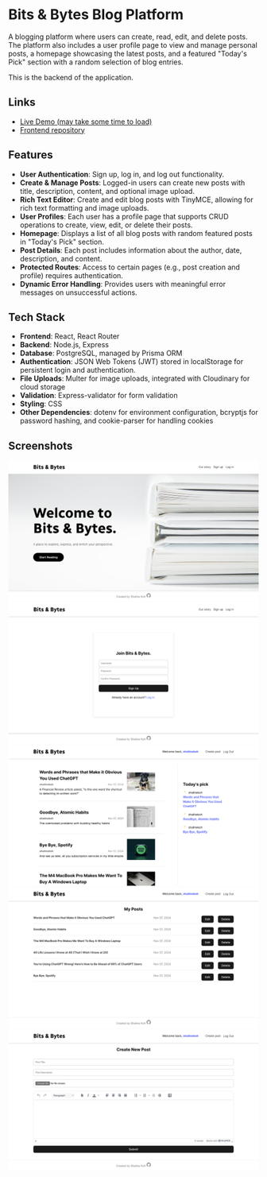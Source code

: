 # Bits & Bytes Blog Platform

A blogging platform where users can create, read, edit, and delete posts. The platform also includes a user profile page to view and manage personal posts, a homepage showcasing the latest posts, and a featured "Today's Pick" section with a random selection of blog entries.

This is the backend of the application.

## Links

- <a href="">Live Demo (may take some time to load)</a>
- <a href="https://github.com/shalinekoh/blog-client">Frontend repository</a>

## Features

- **User Authentication**: Sign up, log in, and log out functionality.
- **Create & Manage Posts**: Logged-in users can create new posts with title, description, content, and optional image upload.
- **Rich Text Editor**: Create and edit blog posts with TinyMCE, allowing for rich text formatting and image uploads.
- **User Profiles**: Each user has a profile page that supports CRUD operations to create, view, edit, or delete their posts.
- **Homepage**: Displays a list of all blog posts with random featured posts in "Today's Pick" section.
- **Post Details**: Each post includes information about the author, date, description, and content.
- **Protected Routes**: Access to certain pages (e.g., post creation and profile) requires authentication.
- **Dynamic Error Handling**: Provides users with meaningful error messages on unsuccessful actions.

## Tech Stack

- **Frontend**: React, React Router
- **Backend**: Node.js, Express
- **Database**: PostgreSQL, managed by Prisma ORM
- **Authentication**: JSON Web Tokens (JWT) stored in localStorage for persistent login and authentication.
- **File Uploads**: Multer for image uploads, integrated with Cloudinary for cloud storage
- **Validation**: Express-validator for form validation
- **Styling**: CSS
- **Other Dependencies**: dotenv for environment configuration, bcryptjs for password hashing, and cookie-parser for handling cookies

## Screenshots

<img src="utils/img/HomePage.png"/>
<img src="utils/img/SignUpPage.png"/>
<img src="utils/img/Dashboard.png"/>
<img src="utils/img/MyPostPage.png"/>
<img src="utils/img/EditPostPage.png"/>
